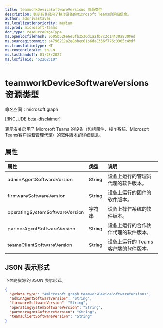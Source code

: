 ```yaml
---
title: teamworkDeviceSoftwareVersions 资源类型
description: 表示有关启用了移动设备的Microsoft Teams的详细信息。
author: adsrivastava2
ms.localizationpriority: medium
ms.prod: microsoft-teams
doc_type: resourcePageType
ms.openlocfilehash: 0605b526e6e3fb3536d1a2fb7c2c14430a8309ed
ms.sourcegitcommit: e4796212a2e8bbec61b6da8336f776c0305c49df
ms.translationtype: MT
ms.contentlocale: zh-CN
ms.lasthandoff: 01/28/2022
ms.locfileid: "62262310"
---
```

# <a name="teamworkdevicesoftwareversions-resource-type"></a>teamworkDeviceSoftwareVersions 资源类型

命名空间：microsoft.graph

[!INCLUDE [beta-disclaimer](../../includes/beta-disclaimer.md)]

表示有关启用了 [Microsoft Teams 的设备（](../resources/teamworkdevice.md)包括固件、操作系统、Microsoft Teams客户端和管理代理）的软件版本的详细信息。

## <a name="properties"></a>属性
|属性|类型|说明|
|:---|:---|:---|
|adminAgentSoftwareVersion|String|设备上运行的管理员代理的软件版本。|
|firmwareSoftwareVersion|String|设备上运行的固件的软件版本。|
|operatingSystemSoftwareVersion|字符串|设备上操作系统的软件版本。|
|partnerAgentSoftwareVersion|String|设备上运行的合作伙伴代理的软件版本。|
|teamsClientSoftwareVersion|String|设备上运行的 Teams 客户端的软件版本。|


## <a name="json-representation"></a>JSON 表示形式
下面是资源的 JSON 表示形式。
<!-- {
  "blockType": "resource",
  "@odata.type": "microsoft.graph.teamworkDeviceSoftwareVersions"
}
-->
``` json
{
  "@odata.type": "#microsoft.graph.teamworkDeviceSoftwareVersions",
  "adminAgentSoftwareVersion": "String",
  "firmwareSoftwareVersion": "String",
  "operatingSystemSoftwareVersion": "String",
  "partnerAgentSoftwareVersion": "String",
  "teamsClientSoftwareVersion": "String"
}
```

